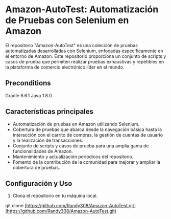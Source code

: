# Amazon-AutoTest: Automatización de Pruebas con Selenium en Amazon

El repositorio "Amazon-AutoTest" es una colección de pruebas automatizadas desarrolladas con Selenium, enfocadas específicamente en el entorno de Amazon. Este repositorio proporciona un conjunto de scripts y casos de prueba que permiten realizar pruebas exhaustivas y repetibles en la plataforma de comercio electrónico líder en el mundo.
## Preconditions
Gradle 6.6.1 Java 1.8.0
## Características principales

- Automatización de pruebas en Amazon utilizando Selenium.
- Cobertura de pruebas que abarca desde la navegación básica hasta la interacción con el carrito de compras, la gestión de cuentas de usuario y la realización de transacciones.
- Conjunto de scripts y casos de prueba para una amplia gama de funcionalidades de Amazon.
- Mantenimiento y actualización periódicos del repositorio.
- Fomento de la contribución de la comunidad para mejorar y ampliar la cobertura de pruebas.

## Configuración y Uso

1. Clona el repositorio en tu máquina local.

git clone [https://github.com/Randy308/Amazon-AutoTest.git](https://github.com/Randy308/Amazon-AutoTest.git)
